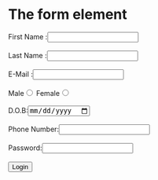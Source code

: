 <!DOCTYPE html>
<html>
<body>

<h1>The form element</h1>

<form id="myForm" action="output.html">
    First Name :<input type="text" id="myText"  /><br><br>
    Last Name :<input type="text" id="myText1"  /><br><br>
    E-Mail :<input type="email" id="myText2"  /><br><br>
    Male<input type="radio" id="myText3"  />
    Female<input type="radio" id="myText4"  /><br><br>
    D.O.B:<input type="date" id="myText4"  /><br><br>
    Phone Number:<input type="tel" id="myText6"  /><br><br>
    Password:<input type="password" id="myText7"  /><br><br>
    <button type="button" id="login" onclick="myfunction();">Login</button>

</form>
<script>
    function myfunction(){
        window.open("loginPage.html");
    }
</script>
</body>
</html>
